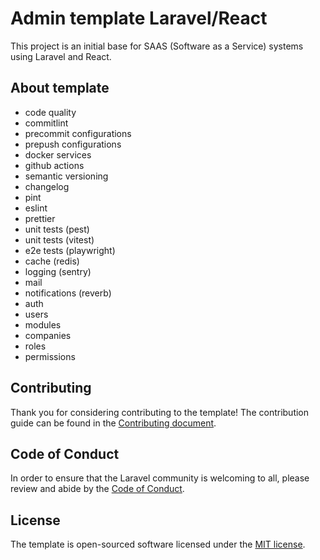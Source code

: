 # Admin template Laravel/React

This project is an initial base for SAAS (Software as a Service) systems using Laravel and React.

## About template

- code quality
- commitlint
- precommit configurations
- prepush configurations
- docker services
- github actions
- semantic versioning
- changelog
- pint
- eslint
- prettier
- unit tests (pest)
- unit tests (vitest)
- e2e tests (playwright)
- cache (redis)
- logging (sentry)
- mail
- notifications (reverb)
- auth
- users
- modules
- companies
- roles
- permissions

## Contributing

Thank you for considering contributing to the template! The contribution guide can be found in the [Contributing document](./CONTRIBUTING.md).

## Code of Conduct

In order to ensure that the Laravel community is welcoming to all, please review and abide by the [Code of Conduct](./CODE_OF_CONDUCT.md).

## License

The template is open-sourced software licensed under the [MIT license](https://opensource.org/licenses/MIT).
